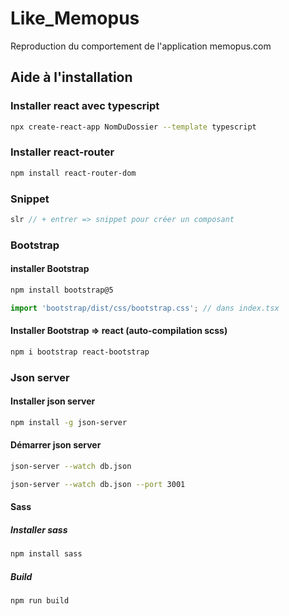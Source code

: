 # Like_Memopus

Reproduction du comportement de l'application memopus.com

## Aide à l'installation

### Installer react avec typescript

```bash
npx create-react-app NomDuDossier --template typescript
```

### Installer react-router

```bash
npm install react-router-dom
```

### Snippet

```javascript
slr // + entrer => snippet pour créer un composant
```

### Bootstrap

#### installer Bootstrap

```bash
npm install bootstrap@5
```

```javascript
import 'bootstrap/dist/css/bootstrap.css'; // dans index.tsx
```

#### Installer Bootstrap => react (auto-compilation scss)

```bash
npm i bootstrap react-bootstrap
```

### Json server

#### Installer json server

```bash
npm install -g json-server
```

#### Démarrer json server

```bash
json-server --watch db.json
```

```bash
json-server --watch db.json --port 3001
```

#### Sass

##### Installer sass

```bash
npm install sass
```

##### Build

```bash
npm run build
```
